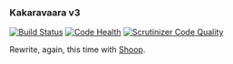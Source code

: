 ### Kakaravaara v3

[![Build Status](https://travis-ci.org/jaywink/kakaravaara3.svg?branch=master)](https://travis-ci.org/jaywink/kakaravaara3) [![Code Health](https://landscape.io/github/jaywink/kakaravaara3/master/landscape.svg?style=flat)](https://landscape.io/github/jaywink/kakaravaara3/master) [![Scrutinizer Code Quality](https://scrutinizer-ci.com/g/jaywink/kakaravaara3/badges/quality-score.png?b=master)](https://scrutinizer-ci.com/g/jaywink/kakaravaara3/?branch=master)

Rewrite, again, this time with [Shoop](https://shoop.io).
